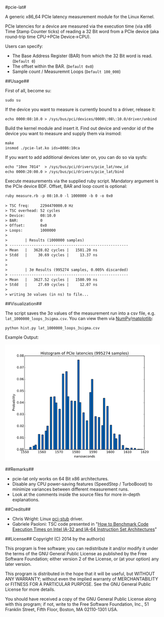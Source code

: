 #pcie-lat#

A generic x86_64 PCIe latency measurement module for the Linux Kernel.

PCIe latencies for a device are measured via the execution time (via x86 Time Stamp Counter ticks) of reading a 32 Bit word from a PCIe device (aka round-trip time CPU->PCIe Device->CPU).

Users can specify:
* The Base Address Register (BAR) from which the 32 Bit word is read. (`Default 0`)
* The offset within the BAR. (`Default 0x0`)
* Sample count / Measuremnt Loops (`Default 100_000`)

##Usage##

First of all, become su:

```shell
sudo su
```

If the device you want to measure is currently bound to a driver, release it:

```shell
echo 0000:08:10.0 > /sys/bus/pci/devices/0000\:08\:10.0/driver/unbind
```

Build the kernel module and insert it. Find out device and vendor id of the device you want to measure and supply them via insmod:

```shell
make
insmod ./pcie-lat.ko ids=8086:10ca
```

If you want to add additional devices later on, you can do so via sysfs:

```shell
echo "10ee 7014"  > /sys/bus/pci/drivers/pcie_lat/new_id 
echo 0000:20:00.0 > /sys/bus/pci/drivers/pcie_lat/bind
```

Execute measurements via the supplied ruby script. Mandatory argument is the PCIe device BDF. Offset, BAR and loop count is optional:

```shell
ruby measure.rb -p 08:10.0 -l 1000000 -b 0 -o 0x0

> TSC freq:     2294470000.0 Hz
> TSC overhead: 52 cycles
> Device:       08:10.0
> BAR:          0
> Offset:       0x0
> Loops:        1000000
>
>        | Results (1000000 samples)
> ------------------------------------------------------
> Mean   |   3628.02 cycles |   1581.20 ns
> Stdd   |     30.69 cycles |     13.37 ns
>
>
>        | 3σ Results (995274 samples, 0.005% discarded)
> ------------------------------------------------------
> Mean   |   3627.52 cycles |   1580.99 ns
> Stdd   |     27.69 cycles |     12.07 ns
>
> writing 3σ values (in ns) to file...
```

##Visualization##

The script saves the 3σ values of the measurement run into a csv file, e.g. `lat_1000000_loops_3sigma.csv`.
You can view them via [NumPy](http://www.numpy.org/)/[matplotlib](http://matplotlib.org/):

```shell
python hist.py lat_1000000_loops_3sigma.csv
```

Example Output:

![Screenshot](example.png)

##Remarks##
* pcie-lat only works on 64 Bit x86 architectures.
* Disable any CPU power-saving features (SpeedStep / TurboBoost) to minimize variances between different measurement runs. 
* Look at the comments inside the source files for more in-depth explanations.

##Credits##
* Chris Wright: Linux [pci-stub](https://github.com/torvalds/linux/blob/master/drivers/pci/pci-stub.c) driver.
* Gabriele Paoloni: TSC code presented in "[How to Benchmark Code Execution Times on Intel IA-32 and IA-64 Instruction Set Architectures](http://www.intel.com/content/dam/www/public/us/en/documents/white-papers/ia-32-ia-64-benchmark-code-execution-paper.pdf)"

##License##
Copyright (C) 2014 by the author(s)

This program is free software; you can redistribute it and/or modify
it under the terms of the GNU General Public License as published by
the Free Software Foundation; either version 2 of the License, or
(at your option) any later version.

This program is distributed in the hope that it will be useful,
but WITHOUT ANY WARRANTY; without even the implied warranty of
MERCHANTABILITY or FITNESS FOR A PARTICULAR PURPOSE.  See the
GNU General Public License for more details.

You should have received a copy of the GNU General Public License along
with this program; if not, write to the Free Software Foundation, Inc.,
51 Franklin Street, Fifth Floor, Boston, MA 02110-1301 USA.
